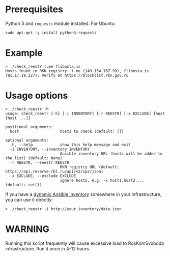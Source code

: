 # Prerequisites

Python 3 and `requests` module installed. For Ubuntu:

    sudo apt-get -y install python3-requests

# Example

    > ./check_reestr t.me flibusta.is
    Hosts found in RKN registry: t.me (149.154.167.99), flibusta.is (81.17.19.227). Verify at https://blocklist.rkn.gov.ru

# Usage options

    > ./check_reestr -h
    usage: check_reestr [-h] [-i INVENTORY] [-r REESTR] [-x EXCLUDE] [host [host ...]]

    positional arguments:
      host                  hosts to check (default: [])

    optional arguments:
      -h, --help            show this help message and exit
      -i INVENTORY, --inventory INVENTORY
                            Ansible inventory URL (hosts will be added to the list) (default: None)
      -r REESTR, --reestr REESTR
                            RKN registry URL (default: https://api.reserve-rbl.ru/api/v2/ips/json)
      -x EXCLUDE, --exclude EXCLUDE
                            ignore hosts, e.g. -x host1,host2,... (default: set())

If you have a [dynamic Ansible inventory](https://docs.ansible.com/ansible/latest/user_guide/intro_dynamic_inventory.html) somewhere in your infrastructure, you can use it directly:

    > ./check_reestr -i http://your.inventory/data.json

# WARNING

Running this script frequently will cause excessive load to RosKomSvoboda infrastructure. Run it once in 4-12 hours.
